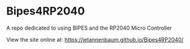 # Bipes4RP2040
A repo dedicated to using BIPES and the RP2040 Micro Controller

View the site online at: https://jetannenbaum.github.io/Bipes4RP2040/
